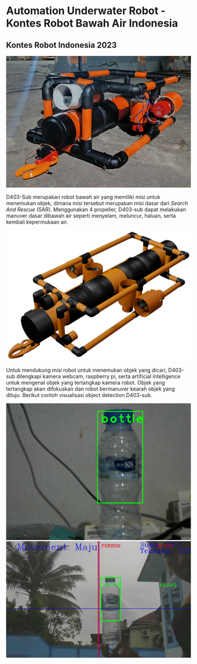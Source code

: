 # Automation Underwater Robot - Kontes Robot Bawah Air Indonesia
## Kontes Robot Indonesia 2023

<img src="/images/krbai.jpg" width="900">

D403-Sub merupakan robot bawah air yang memiliki misi untuk menemukan objek, dimana misi tersebut merupakan misi dasar dari <i>Search And Rescue</i> (SAR). Menggunakan 4 propeller, D403-sub dapat melakukan manuver dasar dibawah air seperti menyelam, meluncur, haluan, serta kembali kepermukaan air.

<img src="/images/design.png">

Untuk mendukung misi robot untuk menemukan objek yang dicari, D403-sub dilengkapi kamera webcam, raspberry pi, serta artificial intelligence untuk mengenal objek yang tertangkap kamera robot. Objek yang tertangkap akan difokuskan dan robot bermanuver kearah objek yang dituju. Berikut contoh visualisasi object detection D403-sub.

<img src="/images/bottle 1.png">
<img src="/images/bottle 2.png">
